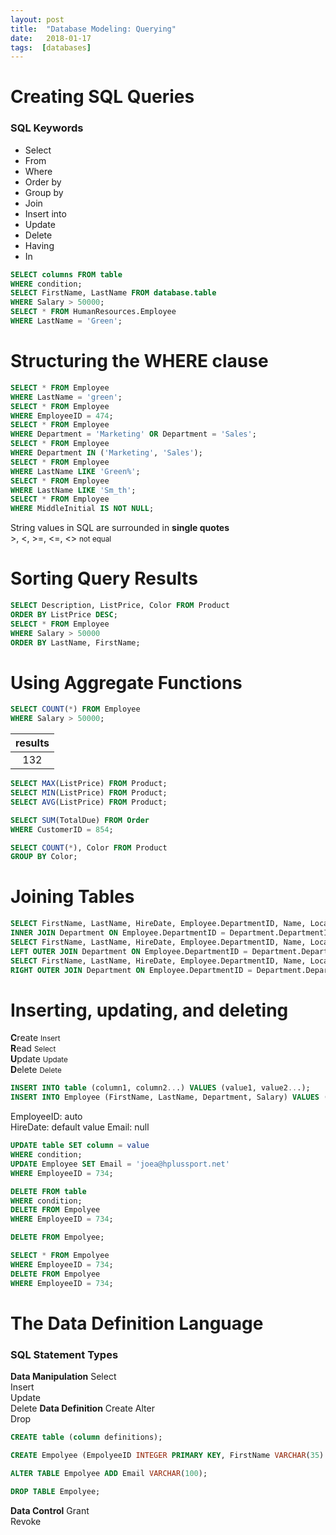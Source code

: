```yaml
---
layout: post
title:  "Database Modeling: Querying"
date:   2018-01-17
tags:  [databases]
---
```

# Creating SQL Queries
### SQL Keywords
* Select
* From
* Where
* Order by
* Group by
* Join
* Insert into
* Update
* Delete
* Having
* In

```sql
SELECT columns FROM table
WHERE condition;
SELECT FirstName, LastName FROM database.table
WHERE Salary > 50000;
SELECT * FROM HumanResources.Employee
WHERE LastName = 'Green';
```
# Structuring the **WHERE** clause
```sql
SELECT * FROM Employee
WHERE LastName = 'green';
SELECT * FROM Employee
WHERE EmployeeID = 474;
SELECT * FROM Employee
WHERE Department = 'Marketing' OR Department = 'Sales';
SELECT * FROM Employee
WHERE Department IN ('Marketing', 'Sales');
SELECT * FROM Employee
WHERE LastName LIKE 'Green%';
SELECT * FROM Employee
WHERE LastName LIKE 'Sm_th';
SELECT * FROM Employee
WHERE MiddleInitial IS NOT NULL;
```
String values in SQL are surrounded in **single quotes**  
\>, <, >=, <=, <> <small>not equal</small>
# Sorting Query Results
```sql
SELECT Description, ListPrice, Color FROM Product
ORDER BY ListPrice DESC;
SELECT * FROM Employee
WHERE Salary > 50000
ORDER BY LastName, FirstName;
```
# Using Aggregate Functions
```sql
SELECT COUNT(*) FROM Employee
WHERE Salary > 50000;
```

|results|
|:-:|
|132|

```sql
SELECT MAX(ListPrice) FROM Product;
SELECT MIN(ListPrice) FROM Product;
SELECT AVG(ListPrice) FROM Product;
```
```sql
SELECT SUM(TotalDue) FROM Order
WHERE CustomerID = 854;
```
```sql
SELECT COUNT(*), Color FROM Product
GROUP BY Color;
```
# Joining Tables
```sql
SELECT FirstName, LastName, HireDate, Employee.DepartmentID, Name, Location FROM Employee
INNER JOIN Department ON Employee.DepartmentID = Department.DepartmentID;
SELECT FirstName, LastName, HireDate, Employee.DepartmentID, Name, Location FROM Employee
LEFT OUTER JOIN Department ON Employee.DepartmentID = Department.DepartmentID;
SELECT FirstName, LastName, HireDate, Employee.DepartmentID, Name, Location FROM Employee
RIGHT OUTER JOIN Department ON Employee.DepartmentID = Department.DepartmentID;
```
# Inserting, updating, and deleting
**C**reate <small>Insert</small>  
**R**ead <small>Select</small>  
**U**pdate <small>Update</small>  
**D**elete <small>Delete</small>

```sql
INSERT INTO table (column1, column2...) VALUES (value1, value2...);
INSERT INTO Employee (FirstName, LastName, Department, Salary) VALUES ('Joe', 'Allen', 'Sales', 45000);
```
EmployeeID: auto  
HireDate: default value
Email: null
```sql
UPDATE table SET column = value
WHERE condition;
UPDATE Employee SET Email = 'joea@hplussport.net'
WHERE EmployeeID = 734;
```
```sql
DELETE FROM table
WHERE condition;
DELETE FROM Empolyee
WHERE EmployeeID = 734;
```
```sql
DELETE FROM Empolyee;
```
```sql
SELECT * FROM Empolyee
WHERE EmployeeID = 734;
DELETE FROM Empolyee
WHERE EmployeeID = 734;
```
# The Data Definition Language
### SQL Statement Types
**Data Manipulation**
Select  
Insert  
Update  
Delete
**Data Definition**
Create
Alter  
Drop
```sql
CREATE table (column definitions);
```
```sql
CREATE Empolyee (EmpolyeeID INTEGER PRIMARY KEY, FirstName VARCHAR(35) NOT NULL, LastName VARCHAR(100) NOT NULL, Department VARCHAR(30) NULL, Salary INTEGER);
```
```sql
ALTER TABLE Empolyee ADD Email VARCHAR(100);
```
```sql
DROP TABLE Empolyee;
```
**Data Control**
Grant  
Revoke
